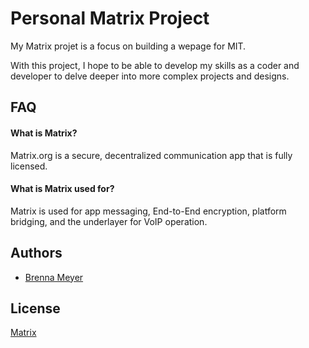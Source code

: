 # Personal Matrix Project

My Matrix projet is a focus on building a wepage for MIT.

With this project, I hope to be able to develop my skills as a coder and developer to delve deeper into more complex projects and designs. 






## FAQ

#### What is Matrix?

Matrix.org is a secure, decentralized communication app that is fully licensed.

#### What is Matrix used for?

Matrix is used for app messaging, End-to-End encryption, platform bridging, and the underlayer for VoIP operation.



## Authors

- [Brenna Meyer](https://www.github.com/bren129)


## License

[Matrix](https://matrix.org/)
